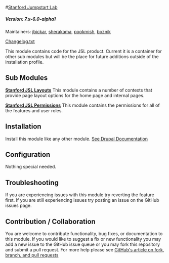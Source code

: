 #[Stanford Jumpstart Lab](https://github.com/SU-SWS/stanford_jumpstart_lab)
##### Version: 7.x-6.0-alpha1

Maintainers: [jbickar](https://github.com/jbickar), [sherakama](https://github.com/sherakama), [pookmish](https://github.com/pookmish), [boznik](https://github.com/boznik)

[Changelog.txt](CHANGELOG.txt)

This module contains code for the JSL product. Current it is a container for other sub modules but will be the place for future additions outside of the installation profile.


Sub Modules
---

**[Stanford JSL Layouts](modules/stanford_jsl_layouts)**
This module contains a number of contexts that provide page layout options for the home page and internal pages.

**[Stanford JSL Permissions](modules/stanford_jumpstart_lab_permissions)**
This module contains the permissions for all of the features and user roles.

Installation
---

Install this module like any other module. [See Drupal Documentation](https://drupal.org/documentation/install/modules-themes/modules-7)

Configuration
---

Nothing special needed.

Troubleshooting
---

If you are experiencing issues with this module try reverting the feature first. If you are still experiencing issues try posting an issue on the GitHub issues page.

Contribution / Collaboration
---

You are welcome to contribute functionality, bug fixes, or documentation to this module. If you would like to suggest a fix or new functionality you may add a new issue to the GitHub issue queue or you may fork this repository and submit a pull request. For more help please see [GitHub's article on fork, branch, and pull requests](https://help.github.com/articles/using-pull-requests)
